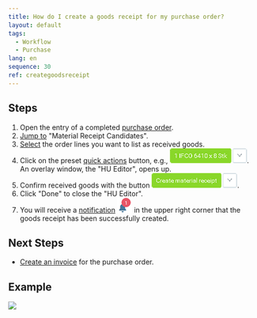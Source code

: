 ```yaml
---
title: How do I create a goods receipt for my purchase order?
layout: default
tags:
  - Workflow
  - Purchase
lang: en
sequence: 30
ref: creategoodsreceipt
---
```


## Steps
1. Open the entry of a completed [purchase order](CreatePurchaseOrder).
1. [Jump to](JumptoviaSidebar) "Material Receipt Candidates".
1. [Select](RecordSelection) the order lines you want to list as received goods.
1. Click on the preset [quick actions](StartAction) button, e.g., ![](assets/CreateGoodsReceipt-99aab.png). An overlay window, the "HU Editor", opens up.
1. Confirm received goods with the button ![](assets/CreateGoodsReceipt-3191c.png).
1. Click "Done" to close the "HU Editor".
1. You will receive a [notification](Notification_types) ![](assets/NotificationBell_WebUI.png) in the upper right corner that the goods receipt has been successfully created.

## Next Steps
- [Create an invoice](CreatePurchaseInvoice) for the purchase order.

## Example
![](assets/CreateGoodsReceipt_walkthrough.gif)
